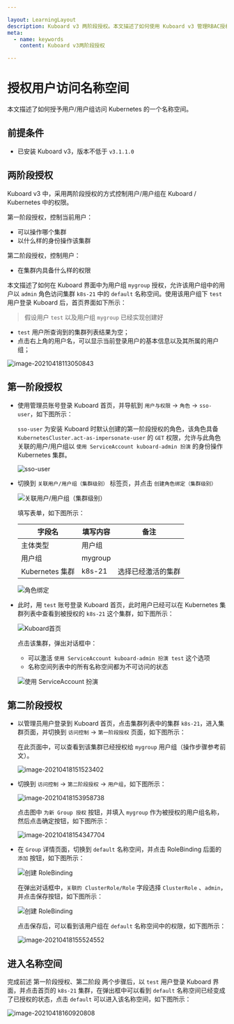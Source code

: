 ```yaml
---

layout: LearningLayout
description: Kuboard v3 两阶段授权。本文描述了如何使用 Kuboard v3 管理RBAC授权规则，并授权用户访问名称空间列表。
meta:
  - name: keywords
    content: Kuboard v3两阶段授权

---
```


# 授权用户访问名称空间

本文描述了如何授予用户/用户组访问 Kubernetes 的一个名称空间。

## 前提条件

* 已安装 Kuboard v3，版本不低于 `v3.1.1.0`



## 两阶段授权



Kuboard v3 中，采用两阶段授权的方式控制用户/用户组在 Kuboard / Kubernetes 中的权限。

第一阶段授权，控制当前用户：

* 可以操作哪个集群
* 以什么样的身份操作该集群

第二阶段授权，控制用户：

* 在集群内具备什么样的权限



本文描述了如何在 Kuboard 界面中为用户组 `mygroup` 授权，允许该用户组中的用户以 `admin` 角色访问集群 `k8s-21` 中的 `default` 名称空间。使用该用户组下 `test` 用户登录 Kuboard 后，首页界面如下所示：

> 假设用户 `test` 以及用户组 `mygroup` 已经实现创建好

* `test` 用户所查询到的集群列表结果为空；
* 点击右上角的用户名，可以显示当前登录用户的基本信息以及其所属的用户组；

![image-20210418113050843](./auth-namespace.assets/image-20210418113050843.png)



## 第一阶段授权

* 使用管理员账号登录 Kuboard 首页，并导航到 `用户与权限` -> `角色` -> `sso-user`，如下图所示：

  `sso-user` 为安装 Kuboard 时默认创建的第一阶段授权的角色，该角色具备 `KubernetesCluster.act-as-impersonate-user` 的 `GET` 权限，允许与此角色关联的用户/用户组以 `使用 ServiceAccount kuboard-admin 扮演` 的身份操作 Kubernetes 集群。

  ![sso-user](./auth-namespace.assets/image-20210418111904236.png)

* 切换到 `关联用户/用户组（集群级别）` 标签页，并点击 `创建角色绑定（集群级别）`

  ![关联用户/用户组（集群级别）](./auth-namespace.assets/image-20210418142933452.png)

  填写表单，如下图所示：

  | 字段名          | 填写内容 | 备注               |
  | --------------- | -------- | ------------------ |
  | 主体类型        | 用户组   |                    |
  | 用户组          | mygroup  |                    |
  | Kubernetes 集群 | k8s-21   | 选择已经激活的集群 |

  ![角色绑定](./auth-namespace.assets/image-20210418143059381.png)

* 此时，用 `test` 账号登录 Kuboard 首页，此时用户已经可以在 Kubernetes 集群列表中查看到被授权的 `k8s-21` 这个集群，如下图所示：

  ![Kuboard首页](./auth-namespace.assets/image-20210418150049969.png)

  点击该集群，弹出对话框中：

  * 可以激活 `使用 ServiceAccount kuboard-admin 扮演 test` 这个选项
  * 名称空间列表中的所有名称空间都为不可访问的状态

  ![使用 ServiceAccount 扮演](./auth-namespace.assets/image-20210418150343201.png)



## 第二阶段授权

* 以管理员用户登录到 Kuboard 首页，点击集群列表中的集群 `k8s-21`，进入集群页面，并切换到 `访问控制` -> `第一阶段授权` 页面，如下图所示：

  在此页面中，可以查看到该集群已经授权给 `mygroup` 用户组（操作步骤参考前文）。

  ![image-20210418151523402](./auth-namespace.assets/image-20210418151523402.png)

* 切换到 `访问控制` -> `第二阶段授权` -> `用户组`，如下图所示：

  ![image-20210418153958738](./auth-namespace.assets/image-20210418153958738.png)

  点击图中 `为新 Group 授权` 按钮，并填入 `mygroup` 作为被授权的用户组名称，然后点击确定按钮，如下图所示：

  ![image-20210418154347704](./auth-namespace.assets/image-20210418154347704.png)

* 在 `Group` 详情页面，切换到 `default` 名称空间，并点击 RoleBinding 后面的 `添加` 按钮，如下图所示：

  ![创建 RoleBinding](./auth-namespace.assets/image-20210418155107291.png)

  在弹出对话框中，`关联的 ClusterRole/Role` 字段选择 `ClusterRole` 、`admin`，并点击保存按钮，如下图所示：

  ![创建 RoleBinding](./auth-namespace.assets/image-20210418155352901.png)

  点击保存后，可以看到该用户组在 `default` 名称空间中的权限，如下图所示：

  ![image-20210418155524552](./auth-namespace.assets/image-20210418155524552.png)



## 进入名称空间

完成前述 第一阶段授权、第二阶段 两个步骤后，以 `test` 用户登录 Kuboard 界面，并点击首页的 `k8s-21` 集群，在弹出框中可以看到 `default` 名称空间已经变成了已授权的状态，点击 `default` 可以进入该名称空间，如下图所示：

![image-20210418160920808](./auth-namespace.assets/image-20210418160920808.png)